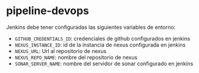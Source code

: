 # pipeline-devops

Jenkins debe tener configuradas las siguientes variables de entorno:

- `GITHUB_CREDENTIALS_ID`: credenciales de github configurados en jenkins
- `NEXUS_INSTANCE_ID`: id de la instancia de nexus configurada en jenkins
- `NEXUS_URL`: Url al repositorio de nexus
- `NEXUS_REPO_NAME`: nombre del repositorio de nexus
- `SONAR_SERVER_NAME`: nombre del servidor de sonar configurado en jenkins